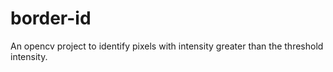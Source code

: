 # border-id
An opencv project to identify pixels with intensity greater than the threshold intensity.
